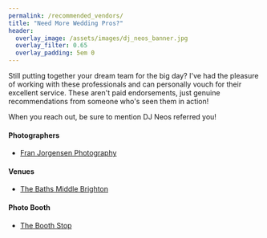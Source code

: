 ```yaml
---
permalink: /recommended_vendors/
title: "Need More Wedding Pros?"
header:
  overlay_image: /assets/images/dj_neos_banner.jpg
  overlay_filter: 0.65
  overlay_padding: 5em 0
---
```


Still putting together your dream team for the big day? I've had the pleasure of working with these professionals and can personally vouch for their excellent service. These aren't paid endorsements, just genuine recommendations from someone who's seen them in action!

When you reach out, be sure to mention DJ Neos referred you!

#### Photographers
- [Fran Jorgensen Photography](https://www.morningtonweddingsbyfran.com/)

#### Venues
- [The Baths Middle Brighton](https://www.middlebrightonbaths.com.au/weddings)

#### Photo Booth
- [The Booth Stop](https://www.instagram.com/theboothstop)
